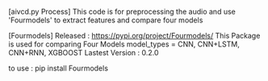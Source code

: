[aivcd.py Process]
This code is for preprocessing the audio and use 'Fourmodels' to extract features and compare four models

[Fourmodels]
Released : https://pypi.org/project/Fourmodels/
This Package is used for comparing Four Models
model_types = CNN, CNN+LSTM, CNN+RNN, XGBOOST
Lastest Version : 0.2.0

to use : pip install Fourmodels

